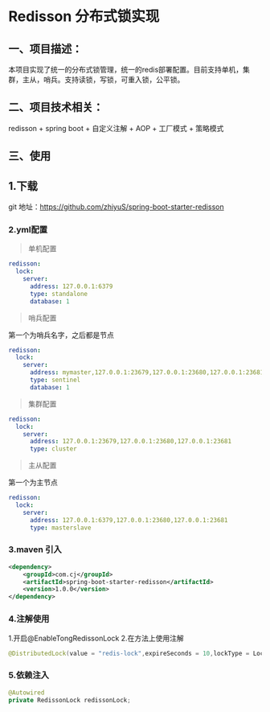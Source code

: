 # Redisson 分布式锁实现

## 一、项目描述：

本项目实现了统一的分布式锁管理，统一的redis部署配置。目前支持单机，集群，主从，哨兵。支持读锁，写锁，可重入锁，公平锁。

## 二、项目技术相关：

redisson + spring boot + 自定义注解 + AOP + 工厂模式 + 策略模式

## 三、使用

## 1.下载

git 地址：https://github.com/zhiyuS/spring-boot-starter-redisson

### 2.yml配置

> 单机配置
```yaml
redisson:
  lock:
    server:
      address: 127.0.0.1:6379
      type: standalone
      database: 1
```
> 哨兵配置

第一个为哨兵名字，之后都是节点
```yaml
redisson:
  lock:
    server:
      address: mymaster,127.0.0.1:23679,127.0.0.1:23680,127.0.0.1:23681
      type: sentinel
      database: 1
```
> 集群配置
```yaml
redisson:
  lock:
    server:
      address: 127.0.0.1:23679,127.0.0.1:23680,127.0.0.1:23681
      type: cluster
```
> 主从配置

第一个为主节点
```yaml
redisson:
  lock:
    server:
      address: 127.0.0.1:6379,127.0.0.1:23680,127.0.0.1:23681
      type: masterslave
```
### 3.maven 引入
```xml
<dependency>
    <groupId>com.cj</groupId>
    <artifactId>spring-boot-starter-redisson</artifactId>
    <version>1.0.0</version>
</dependency>
```


### 4.注解使用
1.开启@EnableTongRedissonLock
2.在方法上使用注解
```java
@DistributedLock(value = "redis-lock",expireSeconds = 10,lockType = LockType.FAIR)

```

### 5.依赖注入
```java
@Autowired
private RedissonLock redissonLock;
```


